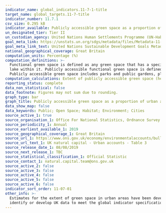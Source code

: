 ```yaml
---
indicator_name: global_indicators.11-7-1-title
target_name: global_targets.11-7-title
indicator_number: 11.7.1
csv_size: 0.295 kB
indicator_available: Publicly accessible green space as a proportion of urban area
un_designated_tier: Tier II
un_custodian_agency: United Nations Human Settlements Programme (UN-Habitat)
goal_meta_link: https://unstats.un.org/sdgs/metadata/files/Metadata-11-07-01.pdf
goal_meta_link_text: United Nations Sustainable Development Goals Metadata (PDF 4.0 MB)
national_geographical_coverage: Great Britain
computation_units: Percentage (%)
computation_definitions: >-
  Functional green space is defined as any green space that has a specific function in its use, for example, public parks or gardens, playing fields, golf courses, allotments etc. These spaces contain natural land cover, and can also include some blue space, for example, a park that has a
  lake within it. Publicly accessible functional green space is defined as a subset of functional green space, it removes green spaces expected to have restriction to entry, for example, golf courses. Restrictions to entry limits the ability of the green space to provide cultural services.
  Publicly accessible green space includes parks and public gardens, playing fields, cemetery and religious grounds.
computation_calculations: Extent of publicly accessible green space (hectares)/extent of urban area (hectares)*100.
reporting_status: complete
data_non_statistical: false
data_footnote: Figures may not sum due to rounding.
graph_type: bar
graph_title: Publicly accessible green space as a proportion of urban area
data_show_map: false
data_keywords: Public; Open Space; Habitat; Environment; Cities
source_active_1: true
source_organisation_1: Office For National Statistics, Ordnance Survey
source_periodicity_1: Annual
source_earliest_available_1: 2019
source_geographical_coverage_1: Great Britain
source_url_1: https://www.ons.gov.uk/economy/environmentalaccounts/bulletins/uknaturalcapital/urbanaccounts#extent-of-green-and-blue-spaces-in-urban-areas-in-great-britain
source_url_text_1: UK natural capital - Urban accounts - Table 3
source_release_date_1: 08/08/2019
source_next_release_1: TBC
source_statistical_classification_1: Official Statistic
source_contact_1: natural.capital.team@ons.gov.uk
source_active_2: false
source_active_3: false
source_active_4: false
source_active_5: false
source_active_6: false
indicator_sort_order: 11-07-01
other_info: >-
  Estimates for the extent of green space in urban areas have been developed through collaborative work between the Office for National Statistics (ONS) and the Ordnance Survey (OS) .  This indicator is being used as an approximation of the UN SDG Indicator. Where possible, we will work to
  identify or develop UK data to meet the global indicator specification. This indicator has been identified in collaboration with topic experts.
---
```

